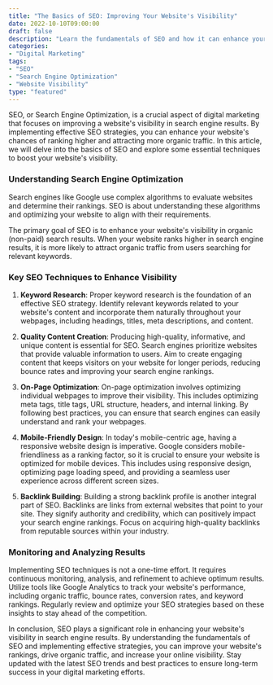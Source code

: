 ```yaml
--- 
title: "The Basics of SEO: Improving Your Website's Visibility"
date: 2022-10-10T09:00:00
draft: false
description: "Learn the fundamentals of SEO and how it can enhance your website's visibility in search engine results."
categories:
- "Digital Marketing"
tags:
- "SEO"
- "Search Engine Optimization"
- "Website Visibility"
type: "featured"
--- 
```


SEO, or Search Engine Optimization, is a crucial aspect of digital marketing that focuses on improving a website's visibility in search engine results. By implementing effective SEO strategies, you can enhance your website's chances of ranking higher and attracting more organic traffic. In this article, we will delve into the basics of SEO and explore some essential techniques to boost your website's visibility.

### Understanding Search Engine Optimization

Search engines like Google use complex algorithms to evaluate websites and determine their rankings. SEO is about understanding these algorithms and optimizing your website to align with their requirements. 

The primary goal of SEO is to enhance your website's visibility in organic (non-paid) search results. When your website ranks higher in search engine results, it is more likely to attract organic traffic from users searching for relevant keywords.

### Key SEO Techniques to Enhance Visibility

1. **Keyword Research**: Proper keyword research is the foundation of an effective SEO strategy. Identify relevant keywords related to your website's content and incorporate them naturally throughout your webpages, including headings, titles, meta descriptions, and content.

2. **Quality Content Creation**: Producing high-quality, informative, and unique content is essential for SEO. Search engines prioritize websites that provide valuable information to users. Aim to create engaging content that keeps visitors on your website for longer periods, reducing bounce rates and improving your search engine rankings.

3. **On-Page Optimization**: On-page optimization involves optimizing individual webpages to improve their visibility. This includes optimizing meta tags, title tags, URL structure, headers, and internal linking. By following best practices, you can ensure that search engines can easily understand and rank your webpages.

4. **Mobile-Friendly Design**: In today's mobile-centric age, having a responsive website design is imperative. Google considers mobile-friendliness as a ranking factor, so it is crucial to ensure your website is optimized for mobile devices. This includes using responsive design, optimizing page loading speed, and providing a seamless user experience across different screen sizes.

5. **Backlink Building**: Building a strong backlink profile is another integral part of SEO. Backlinks are links from external websites that point to your site. They signify authority and credibility, which can positively impact your search engine rankings. Focus on acquiring high-quality backlinks from reputable sources within your industry.

### Monitoring and Analyzing Results

Implementing SEO techniques is not a one-time effort. It requires continuous monitoring, analysis, and refinement to achieve optimum results. Utilize tools like Google Analytics to track your website's performance, including organic traffic, bounce rates, conversion rates, and keyword rankings. Regularly review and optimize your SEO strategies based on these insights to stay ahead of the competition.

In conclusion, SEO plays a significant role in enhancing your website's visibility in search engine results. By understanding the fundamentals of SEO and implementing effective strategies, you can improve your website's rankings, drive organic traffic, and increase your online visibility. Stay updated with the latest SEO trends and best practices to ensure long-term success in your digital marketing efforts.
